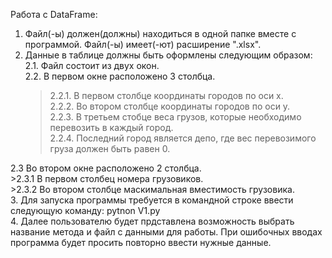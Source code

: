 Работа с DataFrame:
1. Файл(-ы) должен(должны) находиться в одной папке вместе с программой. Файл(-ы) имеет(-ют) расширение ".xlsx".<br/>
2. Данные в таблице должны быть оформлены следующим образом:<br/>
  2.1. Файл состоит из двух окон. <br/>
  2.2. В первом окне расположено 3 столбца. <br/> 
    >2.2.1. В первом столбце координаты городов по оси x.<br/> 
    >2.2.2. Во втором столбце координаты городов по оси y.<br/>
    >2.2.3. В третьем стобце веса грузов, которые необходимо перевозить в каждый город.<br/>
    >2.2.4. Последний город является депо, где вес перевозимого груза должен быть равен 0.<br/>
    >
  2.3 Во втором окне расположено 2 столбца.<br/>
    >2.3.1 В первом столбец номера грузовиков.<br/>
    >2.3.2 Во втором столбце маскимальная вместимость грузовика.<br/>
3. Для запуска программы требуется в командной строке ввести следующую команду: pytnon V1.py<br/>
4. Далее пользователю будет прдставлена возможность выбрать название метода и файл с данными для работы. При ошибочных вводах программа будет просить повторно ввести нужные данные.
